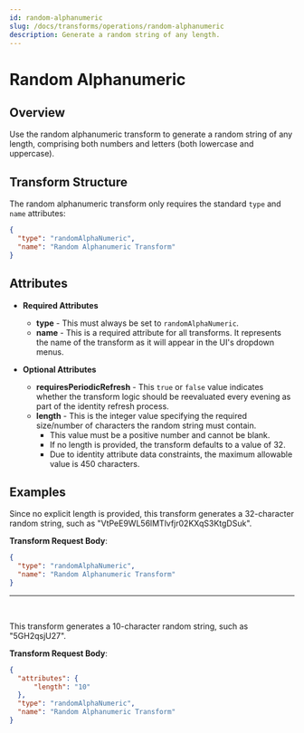 ```yaml
---
id: random-alphanumeric
slug: /docs/transforms/operations/random-alphanumeric
description: Generate a random string of any length.
---
```

# Random Alphanumeric

## Overview

Use the random alphanumeric transform to generate a random string of any length, comprising both numbers and letters (both lowercase and uppercase).

## Transform Structure

The random alphanumeric transform only requires the standard `type` and `name` attributes:

```json
{
  "type": "randomAlphaNumeric",
  "name": "Random Alphanumeric Transform"
}
```

## Attributes

- **Required Attributes**
  - **type** - This must always be set to `randomAlphaNumeric`.
  - **name** - This is a required attribute for all transforms. It represents the name of the transform as it will appear in the UI's dropdown menus.

- **Optional Attributes**
  - **requiresPeriodicRefresh** - This `true` or `false` value indicates whether the transform logic should be reevaluated every evening as part of the identity refresh process.
  - **length** - This is the integer value specifying the required size/number of characters the random string must contain. 
    - This value must be a positive number and cannot be blank.
    - If no length is provided, the transform defaults to a value of 32.
    - Due to identity attribute data constraints, the maximum allowable value is 450 characters.

## Examples

Since no explicit length is provided, this transform generates a 32-character random string, such as "VtPeE9WL56lMTlvfjr02KXqS3KtgDSuk".

**Transform Request Body**:

```json
{
  "type": "randomAlphaNumeric",
  "name": "Random Alphanumeric Transform"
}
```

---

<p>&nbsp;</p>

This transform generates a 10-character random string, such as "5GH2qsjU27".

**Transform Request Body**:

```json
{
  "attributes": {
      "length": "10"
  },
  "type": "randomAlphaNumeric",
  "name": "Random Alphanumeric Transform"
}
```
